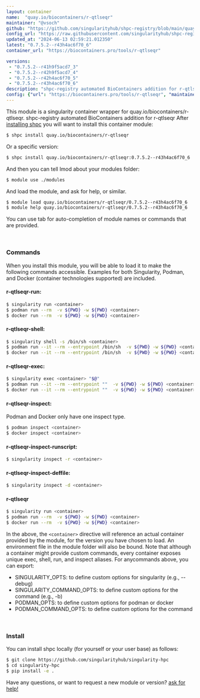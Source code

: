 ```yaml
---
layout: container
name:  "quay.io/biocontainers/r-qtlseqr"
maintainer: "@vsoch"
github: "https://github.com/singularityhub/shpc-registry/blob/main/quay.io/biocontainers/r-qtlseqr/container.yaml"
config_url: "https://raw.githubusercontent.com/singularityhub/shpc-registry/main/quay.io/biocontainers/r-qtlseqr/container.yaml"
updated_at: "2024-06-13 02:59:21.012350"
latest: "0.7.5.2--r43h4ac6f70_6"
container_url: "https://biocontainers.pro/tools/r-qtlseqr"

versions:
 - "0.7.5.2--r41h9f5acd7_3"
 - "0.7.5.2--r42h9f5acd7_4"
 - "0.7.5.2--r42h4ac6f70_5"
 - "0.7.5.2--r43h4ac6f70_6"
description: "shpc-registry automated BioContainers addition for r-qtlseqr"
config: {"url": "https://biocontainers.pro/tools/r-qtlseqr", "maintainer": "@vsoch", "description": "shpc-registry automated BioContainers addition for r-qtlseqr", "latest": {"0.7.5.2--r43h4ac6f70_6": "sha256:3e127c221857a693c55416c9bc23b147ac32703ad6ec414e5c3bc898ab2a7e9c"}, "tags": {"0.7.5.2--r41h9f5acd7_3": "sha256:bee93102d5df32746c52d318ff5123f28603e4a97adcb2104c0eb260d2ea2304", "0.7.5.2--r42h9f5acd7_4": "sha256:1c2274ca910e9363c66343dda8406fa559bb493f06910fd502544b06b1b3e153", "0.7.5.2--r42h4ac6f70_5": "sha256:7c720ebcd0ec937fd92bfd0ad093f78a900e2a8bbd05020ea20cf6c6d0231f59", "0.7.5.2--r43h4ac6f70_6": "sha256:3e127c221857a693c55416c9bc23b147ac32703ad6ec414e5c3bc898ab2a7e9c"}, "docker": "quay.io/biocontainers/r-qtlseqr"}
---
```


This module is a singularity container wrapper for quay.io/biocontainers/r-qtlseqr.
shpc-registry automated BioContainers addition for r-qtlseqr
After [installing shpc](#install) you will want to install this container module:


```bash
$ shpc install quay.io/biocontainers/r-qtlseqr
```

Or a specific version:

```bash
$ shpc install quay.io/biocontainers/r-qtlseqr:0.7.5.2--r43h4ac6f70_6
```

And then you can tell lmod about your modules folder:

```bash
$ module use ./modules
```

And load the module, and ask for help, or similar.

```bash
$ module load quay.io/biocontainers/r-qtlseqr/0.7.5.2--r43h4ac6f70_6
$ module help quay.io/biocontainers/r-qtlseqr/0.7.5.2--r43h4ac6f70_6
```

You can use tab for auto-completion of module names or commands that are provided.

<br>

### Commands

When you install this module, you will be able to load it to make the following commands accessible.
Examples for both Singularity, Podman, and Docker (container technologies supported) are included.

#### r-qtlseqr-run:

```bash
$ singularity run <container>
$ podman run --rm  -v ${PWD} -w ${PWD} <container>
$ docker run --rm  -v ${PWD} -w ${PWD} <container>
```

#### r-qtlseqr-shell:

```bash
$ singularity shell -s /bin/sh <container>
$ podman run --it --rm --entrypoint /bin/sh  -v ${PWD} -w ${PWD} <container>
$ docker run --it --rm --entrypoint /bin/sh  -v ${PWD} -w ${PWD} <container>
```

#### r-qtlseqr-exec:

```bash
$ singularity exec <container> "$@"
$ podman run --it --rm --entrypoint ""  -v ${PWD} -w ${PWD} <container> "$@"
$ docker run --it --rm --entrypoint ""  -v ${PWD} -w ${PWD} <container> "$@"
```

#### r-qtlseqr-inspect:

Podman and Docker only have one inspect type.

```bash
$ podman inspect <container>
$ docker inspect <container>
```

#### r-qtlseqr-inspect-runscript:

```bash
$ singularity inspect -r <container>
```

#### r-qtlseqr-inspect-deffile:

```bash
$ singularity inspect -d <container>
```



#### r-qtlseqr

```bash
$ singularity run <container>
$ podman run --rm  -v ${PWD} -w ${PWD} <container>
$ docker run --rm  -v ${PWD} -w ${PWD} <container>
```


In the above, the `<container>` directive will reference an actual container provided
by the module, for the version you have chosen to load. An environment file in the
module folder will also be bound. Note that although a container
might provide custom commands, every container exposes unique exec, shell, run, and
inspect aliases. For anycommands above, you can export:

 - SINGULARITY_OPTS: to define custom options for singularity (e.g., --debug)
 - SINGULARITY_COMMAND_OPTS: to define custom options for the command (e.g., -b)
 - PODMAN_OPTS: to define custom options for podman or docker
 - PODMAN_COMMAND_OPTS: to define custom options for the command

<br>

### Install

You can install shpc locally (for yourself or your user base) as follows:

```bash
$ git clone https://github.com/singularityhub/singularity-hpc
$ cd singularity-hpc
$ pip install -e .
```

Have any questions, or want to request a new module or version? [ask for help!](https://github.com/singularityhub/singularity-hpc/issues)